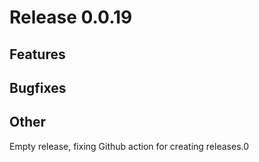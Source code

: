 # Release 0.0.19

## Features

## Bugfixes

## Other
Empty release, fixing Github action for creating releases.0
